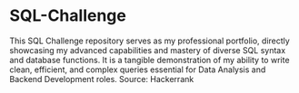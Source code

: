 # SQL-Challenge
This SQL Challenge repository serves as my professional portfolio, directly showcasing my advanced capabilities and mastery of diverse SQL syntax and database functions. It is a tangible demonstration of my ability to write clean, efficient, and complex queries essential for Data Analysis and Backend Development roles. Source: Hackerrank
